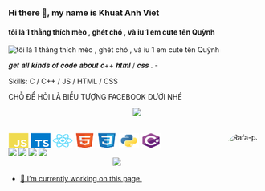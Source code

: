 ### Hi there 👋, my name is Khuat Anh Viet
#### tôi là 1 thằng thích mèo , ghét chó , và iu 1 em cute tên Quỳnh
![tôi là 1 thằng thích mèo , ghét chó , và iu 1 em cute tên Quỳnh](https://gifburg.com/images/gifs/cat/webp/0018.webp)


𝒈𝒆𝒕 𝒂𝒍𝒍 𝒌𝒊𝒏𝒅𝒔 𝒐𝒇 𝒄𝒐𝒅𝒆 𝒂𝒃𝒐𝒖𝒕 𝒄++ 𝒉𝒕𝒎𝒍 / 𝒄𝒔𝒔 .  -

Skills: C / C++ / JS / HTML / CSS


CHỖ ĐỂ HỎI LÀ BIỂU TƯỢNG FACEBOOK DƯỚI NHÉ

<p align="center">
&nbsp; <a href="(https://www.facebook.com/banonehen03)" target="_blank" rel="noopener noreferrer"><img src="https://img.icons8.com/plasticine/100/000000/facebook.png"  width="100" /></a>
  
  
  
  
  <div style="display: inline_block"><br>
  <img align="center" alt="Rafa-Js" height="30" width="40" src="https://raw.githubusercontent.com/devicons/devicon/master/icons/javascript/javascript-plain.svg">
  <img align="center" alt="Rafa-Ts" height="30" width="40" src="https://raw.githubusercontent.com/devicons/devicon/master/icons/typescript/typescript-plain.svg">
  <img align="center" alt="Rafa-React" height="30" width="40" src="https://raw.githubusercontent.com/devicons/devicon/master/icons/react/react-original.svg">
  <img align="center" alt="Rafa-HTML" height="30" width="40" src="https://raw.githubusercontent.com/devicons/devicon/master/icons/html5/html5-original.svg">
  <img align="center" alt="Rafa-CSS" height="30" width="40" src="https://raw.githubusercontent.com/devicons/devicon/master/icons/css3/css3-original.svg">
  <img align="center" alt="Rafa-Python" height="30" width="40" src="https://raw.githubusercontent.com/devicons/devicon/master/icons/python/python-original.svg">
  <img align="center" alt="Rafa-Csharp" height="30" width="40" src="https://raw.githubusercontent.com/devicons/devicon/master/icons/csharp/csharp-original.svg">
  <img align="right" alt="Rafa-pic" height="150" style="border-radius:50px;" src="https://scontent.xx.fbcdn.net/v/t1.15752-9/p160x160/247028372_417217559770517_1223068442140013217_n.jpg?_nc_cat=103&ccb=1-5&_nc_sid=aee45a&_nc_ohc=aykHgT1H5rQAX8RnbrL&_nc_ad=z-m&_nc_cid=0&_nc_ht=scontent.xx&oh=03_AVLzGVGWPY8ON-AmsHSwgHhY2ZR56g6yvwXtgCpb6jyABw&oe=62319832">
</div>
  
  
  
  <div> 
  <a href="https://instagram.com/vdtvcl" target="_blank"><img src="https://img.shields.io/badge/-Instagram-%23E4405F?style=for-the-badge&logo=instagram&logoColor=white" target="_blank"></a>
 	<a href="https://www.twitch.tv/anhviet032005" target="_blank"><img src="https://img.shields.io/badge/Twitch-9146FF?style=for-the-badge&logo=twitch&logoColor=white" target="_blank"></a>
 <a href="https://discord.gg/yXfYwMzdmj" target="_blank"><img src="https://img.shields.io/badge/Discord-7289DA?style=for-the-badge&logo=discord&logoColor=white" target="_blank"></a> 
  <a href = "vietkhuat2005@gmail.com"><img src="https://img.shields.io/badge/-Gmail-%23333?style=for-the-badge&logo=gmail&logoColor=white" target="_blank"></a>
    </div>

<div align="center">
  <a href="https://github.com/banonehen03">
  <img height="180em" src="https://github-readme-stats.vercel.app/api/top-langs/?username=rafaballerini&layout=compact&langs_count=7&theme=dracula"/>

</div>


- 🔭 I’m currently working on this page. 




